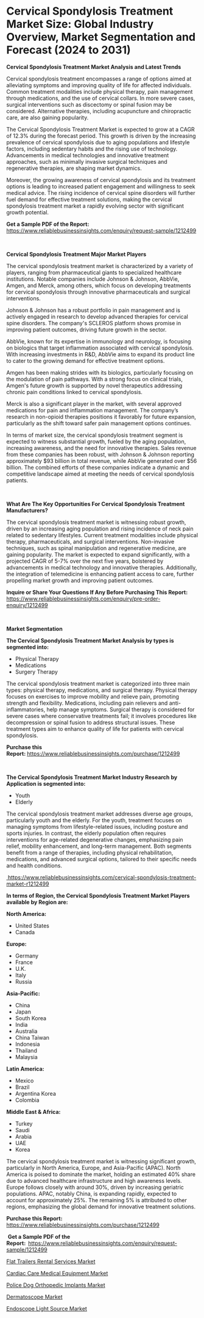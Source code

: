 <p><h1>Cervical Spondylosis Treatment Market Size: Global Industry Overview, Market Segmentation and Forecast (2024 to 2031)</h1></p><p><strong>Cervical Spondylosis Treatment Market Analysis and Latest Trends</strong></p>
<p><p>Cervical spondylosis treatment encompasses a range of options aimed at alleviating symptoms and improving quality of life for affected individuals. Common treatment modalities include physical therapy, pain management through medications, and the use of cervical collars. In more severe cases, surgical interventions such as discectomy or spinal fusion may be considered. Alternative therapies, including acupuncture and chiropractic care, are also gaining popularity.</p><p>The Cervical Spondylosis Treatment Market is expected to grow at a CAGR of 12.3% during the forecast period. This growth is driven by the increasing prevalence of cervical spondylosis due to aging populations and lifestyle factors, including sedentary habits and the rising use of technology. Advancements in medical technologies and innovative treatment approaches, such as minimally invasive surgical techniques and regenerative therapies, are shaping market dynamics. </p><p>Moreover, the growing awareness of cervical spondylosis and its treatment options is leading to increased patient engagement and willingness to seek medical advice. The rising incidence of cervical spine disorders will further fuel demand for effective treatment solutions, making the cervical spondylosis treatment market a rapidly evolving sector with significant growth potential.</p></p>
<p><strong>Get a Sample PDF of the Report:&nbsp;</strong> <a href="https://www.reliablebusinessinsights.com/enquiry/request-sample/1212499?utm_campaign=1091&utm_medium=2&utm_source=Github&utm_content=ia&utm_term=17122024&utm_id=cervical-spondylosis-treatment">https://www.reliablebusinessinsights.com/enquiry/request-sample/1212499</a></p>
<p>&nbsp;</p>
<p><strong>Cervical Spondylosis Treatment Major Market Players</strong></p>
<p><p>The cervical spondylosis treatment market is characterized by a variety of players, ranging from pharmaceutical giants to specialized healthcare institutions. Notable companies include Johnson & Johnson, AbbVie, Amgen, and Merck, among others, which focus on developing treatments for cervical spondylosis through innovative pharmaceuticals and surgical interventions.</p><p>Johnson & Johnson has a robust portfolio in pain management and is actively engaged in research to develop advanced therapies for cervical spine disorders. The company's SCLEROS platform shows promise in improving patient outcomes, driving future growth in the sector.</p><p>AbbVie, known for its expertise in immunology and neurology, is focusing on biologics that target inflammation associated with cervical spondylosis. With increasing investments in R&D, AbbVie aims to expand its product line to cater to the growing demand for effective treatment options.</p><p>Amgen has been making strides with its biologics, particularly focusing on the modulation of pain pathways. With a strong focus on clinical trials, Amgen's future growth is supported by novel therapeutics addressing chronic pain conditions linked to cervical spondylosis.</p><p>Merck is also a significant player in the market, with several approved medications for pain and inflammation management. The company’s research in non-opioid therapies positions it favorably for future expansion, particularly as the shift toward safer pain management options continues.</p><p>In terms of market size, the cervical spondylosis treatment segment is expected to witness substantial growth, fueled by the aging population, increasing awareness, and the need for innovative therapies. Sales revenue from these companies has been robust, with Johnson & Johnson reporting approximately $93 billion in total revenue, while AbbVie generated over $56 billion. The combined efforts of these companies indicate a dynamic and competitive landscape aimed at meeting the needs of cervical spondylosis patients.</p></p>
<p>&nbsp;</p>
<p><strong>What Are The Key Opportunities For Cervical Spondylosis Treatment Manufacturers?</strong></p>
<p><p>The cervical spondylosis treatment market is witnessing robust growth, driven by an increasing aging population and rising incidence of neck pain related to sedentary lifestyles. Current treatment modalities include physical therapy, pharmaceuticals, and surgical interventions. Non-invasive techniques, such as spinal manipulation and regenerative medicine, are gaining popularity. The market is expected to expand significantly, with a projected CAGR of 5-7% over the next five years, bolstered by advancements in medical technology and innovative therapies. Additionally, the integration of telemedicine is enhancing patient access to care, further propelling market growth and improving patient outcomes.</p></p>
<p><strong>Inquire or Share Your Questions If Any Before Purchasing This Report:</strong> <a href="https://www.reliablebusinessinsights.com/enquiry/pre-order-enquiry/1212499?utm_campaign=1091&utm_medium=2&utm_source=Github&utm_content=ia&utm_term=17122024&utm_id=cervical-spondylosis-treatment">https://www.reliablebusinessinsights.com/enquiry/pre-order-enquiry/1212499</a></p>
<p>&nbsp;</p>
<p><strong>Market Segmentation</strong></p>
<p><strong>The Cervical Spondylosis Treatment Market Analysis by types is segmented into:</strong></p>
<p><ul><li>Physical Therapy</li><li>Medications</li><li>Surgery Therapy</li></ul></p>
<p><p>The cervical spondylosis treatment market is categorized into three main types: physical therapy, medications, and surgical therapy. Physical therapy focuses on exercises to improve mobility and relieve pain, promoting strength and flexibility. Medications, including pain relievers and anti-inflammatories, help manage symptoms. Surgical therapy is considered for severe cases where conservative treatments fail; it involves procedures like decompression or spinal fusion to address structural issues. These treatment types aim to enhance quality of life for patients with cervical spondylosis.</p></p>
<p><strong>Purchase this Report:&nbsp;</strong><a href="https://www.reliablebusinessinsights.com/purchase/1212499?utm_campaign=1091&utm_medium=2&utm_source=Github&utm_content=ia&utm_term=17122024&utm_id=cervical-spondylosis-treatment">https://www.reliablebusinessinsights.com/purchase/1212499</a></p>
<p>&nbsp;</p>
<p><strong>The Cervical Spondylosis Treatment Market Industry Research by Application is segmented into:</strong></p>
<p><ul><li>Youth</li><li>Elderly</li></ul></p>
<p><p>The cervical spondylosis treatment market addresses diverse age groups, particularly youth and the elderly. For the youth, treatment focuses on managing symptoms from lifestyle-related issues, including posture and sports injuries. In contrast, the elderly population often requires interventions for age-related degenerative changes, emphasizing pain relief, mobility enhancement, and long-term management. Both segments benefit from a range of therapies, including physical rehabilitation, medications, and advanced surgical options, tailored to their specific needs and health conditions.</p></p>
<p><a href="https://www.reliablebusinessinsights.com/cervical-spondylosis-treatment-market-r1212499?utm_campaign=1091&utm_medium=2&utm_source=Github&utm_content=ia&utm_term=17122024&utm_id=cervical-spondylosis-treatment">&nbsp;https://www.reliablebusinessinsights.com/cervical-spondylosis-treatment-market-r1212499</a></p>
<p><strong>In terms of Region, the Cervical Spondylosis Treatment Market Players available by Region are:</strong></p>
<p>
    <p> <strong> North America: </strong>
        <ul>
            <li>United States</li>
            <li>Canada</li>
        </ul>
        </p> 
    <p> <strong> Europe: </strong>
        <ul>
            <li>Germany</li>
            <li>France</li>
            <li>U.K.</li>
            <li>Italy</li>
            <li>Russia</li>
        </ul>
        </p> 
    <p> <strong> Asia-Pacific: </strong>
        <ul>
            <li>China</li>
            <li>Japan</li>
            <li>South Korea</li>
            <li>India</li>
            <li>Australia</li>
            <li>China Taiwan</li>
            <li>Indonesia</li>
            <li>Thailand</li>
            <li>Malaysia</li>
        </ul>
        </p> 
    <p> <strong> Latin America: </strong>
        <ul>
            <li>Mexico</li>
            <li>Brazil</li>
            <li>Argentina Korea</li>
            <li>Colombia</li>
        </ul>
        </p> 
    <p> <strong> Middle East & Africa: </strong>
        <ul>
            <li>Turkey</li>
            <li>Saudi</li>
            <li>Arabia</li>
            <li>UAE</li>
            <li>Korea</li>
        </ul>
    </p>
    </p>
<p><p>The cervical spondylosis treatment market is witnessing significant growth, particularly in North America, Europe, and Asia-Pacific (APAC). North America is poised to dominate the market, holding an estimated 40% share due to advanced healthcare infrastructure and high awareness levels. Europe follows closely with around 30%, driven by increasing geriatric populations. APAC, notably China, is expanding rapidly, expected to account for approximately 25%. The remaining 5% is attributed to other regions, emphasizing the global demand for innovative treatment solutions.</p></p>
<p><strong>Purchase this Report: </strong><a href="https://www.reliablebusinessinsights.com/purchase/1212499?utm_campaign=1091&utm_medium=2&utm_source=Github&utm_content=ia&utm_term=17122024&utm_id=cervical-spondylosis-treatment">https://www.reliablebusinessinsights.com/purchase/1212499</a></p>
<p>&nbsp;<strong>Get a Sample PDF of the Report:&nbsp;&nbsp;</strong><a href="https://www.reliablebusinessinsights.com/enquiry/request-sample/1212499?utm_campaign=1091&utm_medium=2&utm_source=Github&utm_content=ia&utm_term=17122024&utm_id=cervical-spondylosis-treatment">https://www.reliablebusinessinsights.com/enquiry/request-sample/1212499</a></p>
<p><strong></strong></p>
<p><p><a href="https://github.com/rosamariarocque98/Market-Research-Report-List-1/blob/main/flat-trailers-rental-services-market.md?utm_campaign=1091&utm_medium=2&utm_source=Github&utm_content=ia&utm_term=17122024&utm_id=cervical-spondylosis-treatment">Flat Trailers Rental Services Market</a></p><p><a href="https://www.linkedin.com/pulse/cardiac-care-medical-equipment-market-state-revenue-forecast-growth-uhuef?utm_campaign=1091&utm_medium=2&utm_source=Github&utm_content=ia&utm_term=17122024&utm_id=cervical-spondylosis-treatment">Cardiac Care Medical Equipment Market</a></p><p><a href="https://github.com/MariaWashington76/Market-Research-Report-List-1/blob/main/police-dog-orthopedic-implants-market.md?utm_campaign=1091&utm_medium=2&utm_source=Github&utm_content=ia&utm_term=17122024&utm_id=cervical-spondylosis-treatment">Police Dog Orthopedic Implants Market</a></p><p><a href="https://www.linkedin.com/pulse/key-drivers-dermatoscope-market-how-its-growing-115-cagr-apfuf?utm_campaign=1091&utm_medium=2&utm_source=Github&utm_content=ia&utm_term=17122024&utm_id=cervical-spondylosis-treatment">Dermatoscope Market</a></p><p><a href="https://www.linkedin.com/pulse/trustworthy-market-insights-endoscope-light-source-size-fhfof?utm_campaign=1091&utm_medium=2&utm_source=Github&utm_content=ia&utm_term=17122024&utm_id=cervical-spondylosis-treatment">Endoscope Light Source Market</a></p></p>